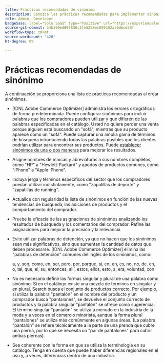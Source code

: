 ```yaml
---
title: Prácticas recomendadas de sinónimo
description: Conozca las prácticas recomendadas para implementar sinónimos en su tienda.
role: Admin, Developer
badgeSaas: label="Solo SaaS" type="Positive" url="https://experienceleague.adobe.com/es/docs/commerce/user-guides/product-solutions" tooltip="Solo se aplica a los proyectos de Adobe Commerce as a Cloud Service y Adobe Commerce Optimizer (infraestructura de SaaS administrada por Adobe)."
source-git-commit: 54b300ed89f830c2fe5258ec889302a59decd59f
workflow-type: tm+mt
source-wordcount: '426'
ht-degree: 0%

---
```


# Prácticas recomendadas de sinónimo

A continuación se proporciona una lista de prácticas recomendadas al crear sinónimos.

- [!DNL Adobe Commerce Optimizer] administra los errores ortográficos de forma predeterminada. Puede configurar sinónimos para incluir palabras que los compradores pueden utilizar y que difieren de las palabras especificadas en el catálogo. Usted no quiere perder una venta porque alguien está buscando un &quot;sofá&quot;, mientras que su producto aparece como un &quot;sofá&quot;. Puede capturar una amplia gama de términos de búsqueda introduciendo todas las palabras posibles que los clientes podrían utilizar para encontrar sus productos. Puede [establecer sinónimos de una o dos maneras](add.md#step-2-define-the-synonym-by-type) para mejorar los resultados.

- Asigne nombres de marcas y abreviaturas a sus nombres completos, como &quot;HP&quot; a &quot;Hewlett-Packard&quot; y apodos de productos comunes, como &quot;iPhone&quot; a &quot;Apple iPhone&quot;.

- Incluya jerga y términos específicos del sector que los compradores puedan utilizar indistintamente, como &quot;zapatillas de deporte&quot; y &quot;zapatillas de running&quot;.

- Actualice con regularidad la lista de sinónimos en función de las nuevas tendencias de búsqueda, las adiciones de productos y el comportamiento del comprador.

- Pruebe la eficacia de las asignaciones de sinónimos analizando los resultados de búsqueda y los comentarios del comprador. Refine las asignaciones para mejorar la precisión y la relevancia.

- Evite utilizar palabras de detención, ya que no hacen que los sinónimos sean más significativos, sino que aumentan la cantidad de datos que deben procesarse. [!DNL Adobe Commerce Optimizer] elimina las &quot;palabras de detención&quot; comunes del inglés de los sinónimos, como:

  a, y, son, como, en, ser, pero, por, porque, si, en, en, es, no, no, de, en, o, tal, que, el, su, entonces, allí, estos, ellos, esto, a, era, voluntad, con

- No es necesario definir las formas singular y plural de una palabra como sinónimo. Si en el catálogo existe una mezcla de términos en singular y en plural, Search busca el conjunto de productos correcto. Por ejemplo, si utiliza la palabra &quot;pantalón&quot; en el nombre del producto y un comprador busca &quot;pantalones&quot;, se devuelve el conjunto correcto de productos y la palabra singular &quot;pantalón&quot; se ofrece como sugerencia. El término singular &quot;pantalón&quot; se utiliza a menudo en la industria de la moda y a veces en el comercio minorista, aunque la forma plural &quot;pantalones&quot; se utiliza más comúnmente en algunas áreas. (La palabra &quot;pantalón&quot; se refiere técnicamente a la parte de una prenda que cubre una pierna, por lo que se necesita un &quot;par de pantalones&quot; para cubrir ambas piernas).

- Sea coherente con la forma en que se utiliza la terminología en su catálogo. Tenga en cuenta que puede haber diferencias regionales en el uso y, a veces, diferencias dentro de una industria.
